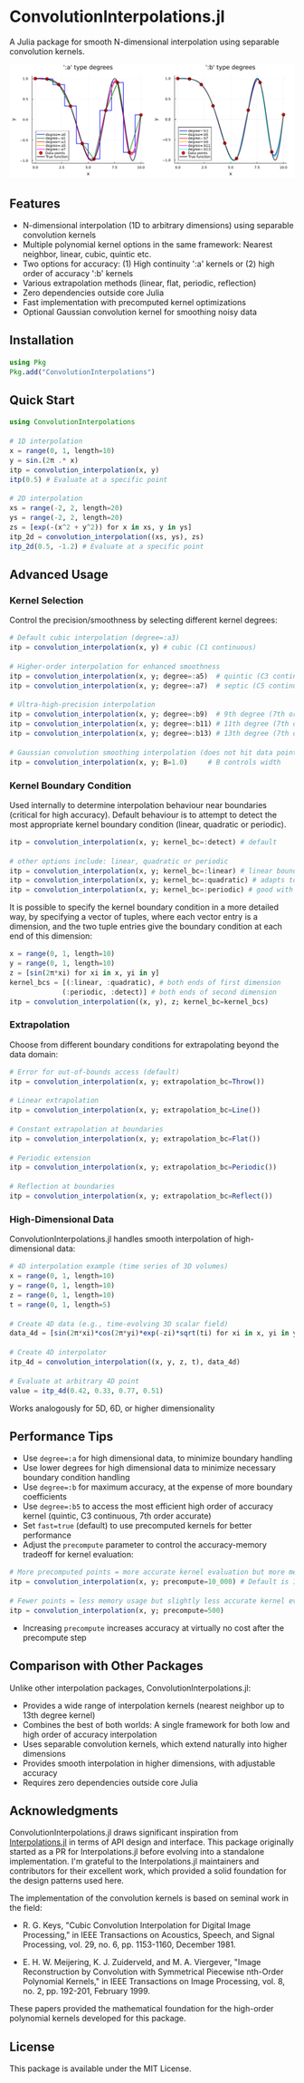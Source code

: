 # ConvolutionInterpolations.jl

A Julia package for smooth N-dimensional interpolation using separable convolution kernels.

![Performance of available kernels](fig/convolution_interpolation_a_and_b.png)

## Features

- N-dimensional interpolation (1D to arbitrary dimensions) using separable convolution kernels
- Multiple polynomial kernel options in the same framework: Nearest neighbor, linear, cubic, quintic etc.
- Two options for accuracy: (1) High continuity ':a' kernels or (2) high order of accuracy ':b' kernels
- Various extrapolation methods (linear, flat, periodic, reflection)
- Zero dependencies outside core Julia
- Fast implementation with precomputed kernel optimizations
- Optional Gaussian convolution kernel for smoothing noisy data

## Installation

```julia
using Pkg
Pkg.add("ConvolutionInterpolations")
```

## Quick Start

```julia
using ConvolutionInterpolations

# 1D interpolation
x = range(0, 1, length=10)
y = sin.(2π .* x)
itp = convolution_interpolation(x, y)
itp(0.5) # Evaluate at a specific point

# 2D interpolation
xs = range(-2, 2, length=20)
ys = range(-2, 2, length=20)
zs = [exp(-(x^2 + y^2)) for x in xs, y in ys]
itp_2d = convolution_interpolation((xs, ys), zs)
itp_2d(0.5, -1.2) # Evaluate at a specific point
```

## Advanced Usage

### Kernel Selection

Control the precision/smoothness by selecting different kernel degrees:
```julia
# Default cubic interpolation (degree=:a3)
itp = convolution_interpolation(x, y) # cubic (C1 continuous)

# Higher-order interpolation for enhanced smoothness
itp = convolution_interpolation(x, y; degree=:a5)  # quintic (C3 continuous)
itp = convolution_interpolation(x, y; degree=:a7)  # septic (C5 continuous)

# Ultra-high-precision interpolation
itp = convolution_interpolation(x, y; degree=:b9)  # 9th degree (7th order accurate, C7 continuous)
itp = convolution_interpolation(x, y; degree=:b11) # 11th degree (7th order accurate, C9 continuous)
itp = convolution_interpolation(x, y; degree=:b13) # 13th degree (7th order accurate, C11 continuous)

# Gaussian convolution smoothing interpolation (does not hit data points)
itp = convolution_interpolation(x, y; B=1.0)     # B controls width
```

### Kernel Boundary Condition

Used internally to determine interpolation behaviour near boundaries (critical for high accuracy).
Default behaviour is to attempt to detect the most appropriate kernel boundary condition (linear, quadratic or periodic).

```julia
itp = convolution_interpolation(x, y; kernel_bc=:detect) # default

# other options include: linear, quadratic or periodic
itp = convolution_interpolation(x, y; kernel_bc=:linear) # linear boundary condition
itp = convolution_interpolation(x, y; kernel_bc=:quadratic) # adapts to linear or quadratic signals
itp = convolution_interpolation(x, y; kernel_bc=:periodic) # good with periodic signals
```
It is possible to specify the kernel boundary condition in a more detailed way, by specifying a vector of tuples, where each vector entry is a dimension, and the two tuple entries give the boundary condition at each end of this dimension:

```julia
x = range(0, 1, length=10)
y = range(0, 1, length=10)
z = [sin(2π*xi) for xi in x, yi in y]
kernel_bcs = [(:linear, :quadratic), # both ends of first dimension
             (:periodic, :detect)] # both ends of second dimension
itp = convolution_interpolation((x, y), z; kernel_bc=kernel_bcs)
```

### Extrapolation

Choose from different boundary conditions for extrapolating beyond the data domain:

```julia
# Error for out-of-bounds access (default)
itp = convolution_interpolation(x, y; extrapolation_bc=Throw())

# Linear extrapolation
itp = convolution_interpolation(x, y; extrapolation_bc=Line())

# Constant extrapolation at boundaries
itp = convolution_interpolation(x, y; extrapolation_bc=Flat())

# Periodic extension
itp = convolution_interpolation(x, y; extrapolation_bc=Periodic())

# Reflection at boundaries
itp = convolution_interpolation(x, y; extrapolation_bc=Reflect())
```

### High-Dimensional Data

ConvolutionInterpolations.jl handles smooth interpolation of high-dimensional data:

```julia
# 4D interpolation example (time series of 3D volumes)
x = range(0, 1, length=10)
y = range(0, 1, length=10)
z = range(0, 1, length=10)
t = range(0, 1, length=5)

# Create 4D data (e.g., time-evolving 3D scalar field)
data_4d = [sin(2π*xi)*cos(2π*yi)*exp(-zi)*sqrt(ti) for xi in x, yi in y, zi in z, ti in t]

# Create 4D interpolator
itp_4d = convolution_interpolation((x, y, z, t), data_4d)

# Evaluate at arbitrary 4D point
value = itp_4d(0.42, 0.33, 0.77, 0.51)
```
Works analogously for 5D, 6D, or higher dimensionality

## Performance Tips

- Use ```degree=:a``` for high dimensional data, to minimize boundary handling
- Use lower degrees for high dimensional data to minimize necessary boundary condition handling
- Use ```degree=:b``` for maximum accuracy, at the expense of more boundary coefficients
- Use ```degree=:b5``` to access the most efficient high order of accuracy kernel (quintic, C3 continuous, 7th order accurate)
- Set ```fast=true``` (default) to use precomputed kernels for better performance
- Adjust the ```precompute``` parameter to control the accuracy-memory tradeoff for kernel evaluation:
```julia
# More precomputed points = more accurate kernel evaluation but more memory usage
itp = convolution_interpolation(x, y; precompute=10_000) # Default is 1000

# Fewer points = less memory usage but slightly less accurate kernel evaluation
itp = convolution_interpolation(x, y; precompute=500)
```
- Increasing ```precompute``` increases accuracy at virtually no cost after the precompute step

## Comparison with Other Packages

Unlike other interpolation packages, ConvolutionInterpolations.jl:

- Provides a wide range of interpolation kernels (nearest neighbor up to 13th degree kernel)
- Combines the best of both worlds: A single framework for both low and high order of accuracy interpolation
- Uses separable convolution kernels, which extend naturally into higher dimensions
- Provides smooth interpolation in higher dimensions, with adjustable accuracy
- Requires zero dependencies outside core Julia

## Acknowledgments

ConvolutionInterpolations.jl draws significant inspiration from [Interpolations.jl](https://github.com/JuliaMath/Interpolations.jl) in terms of API design and interface. This package originally started as a PR for Interpolations.jl before evolving into a standalone implementation. I'm grateful to the Interpolations.jl maintainers and contributors for their excellent work, which provided a solid foundation for the design patterns used here.

The implementation of the convolution kernels is based on seminal work in the field:

- R. G. Keys, "Cubic Convolution Interpolation for Digital Image Processing," in IEEE Transactions on Acoustics, Speech, and Signal Processing, vol. 29, no. 6, pp. 1153-1160, December 1981.

- E. H. W. Meijering, K. J. Zuiderveld, and M. A. Viergever, "Image Reconstruction by Convolution with Symmetrical Piecewise nth-Order Polynomial Kernels," in IEEE Transactions on Image Processing, vol. 8, no. 2, pp. 192-201, February 1999.

These papers provided the mathematical foundation for the high-order polynomial kernels developed for this package.

## License

This package is available under the MIT License.